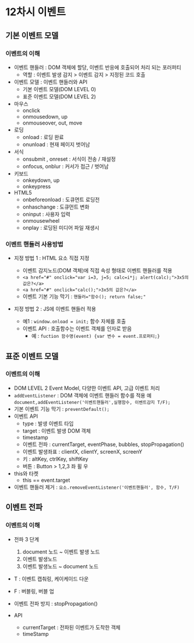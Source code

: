 # 12차시 이벤트

## 기본 이벤트 모델

### 이벤트의 이해
- 이벤트 핸들러 : DOM 객체에 할당, 이벤트 반응에 호출되어 처리 되는 포러퍼티
    - 역할 : 이벤트 발생 감지 > 이벤트 감지 > 지정된 코드 호출
- 이벤트 모델 : 이벤트 핸들러와 API
    - 기본 이벤트 모델(DOM LEVEL 0)
    - 표준 이벤트 모델(DOM LEVEL 2)
- 마우스
    - onclick
    - onmousedown, up
    - onmouseover, out, move
- 로딩
    - onload : 로딩 완료
    - onunload : 현재 페이지 벗어남
- 서식
    - onsubmit , onreset : 서식이 전송 / 재설정
    - onfocus, onblur : 커서가 접근 / 벗어남
- 키보드
    - onkeydown, up
    - onkeypress
- HTML5
    - onbeforeonload : 도큐먼트 로딩전
    - onhaschange : 도큐먼트 변화
    - oninput : 사용자 입력
    - onmousewheel
    - onplay : 로딩된 미디어 파일 재생시

### 이벤트 핸들러 사용방법
- 지정 방법 1 : HTML 요소 직접 지정
    - 이벤트 감지노드(DOM 객체)에 직접 속성 형태로 이벤트 핸들러를 적용
    - `<a href="#" onclick="var i=3, j=5; calc=i*j; alert(calc);">3x5의 값은?</a>`
    - `<a href="#" onclick="calc();">3x5의 값은?</a>`
    - 이벤트 기본 기능 막기 : `핸들러="함수(); return false;"`

- 지정 방법 2 : JS에 이벤트 핸들러 적용
    - 예1 : `window.onload = init;` 함수 자체를 호출
    - 이벤트 API : 호출함수는 이벤트 객체를 인자로 받음
        - 예 : `fuction 함수명(event) {var 변수 = event.프로퍼티;}`

## 표준 이벤트 모델
### 이벤트의 이해
- DOM LEVEL 2 Event Model, 다양한 이벤트 API, 고급 이벤트 처리
- `addEventListener` : DOM 객체에 이벤트 핸들러 함수를 적용
    예 `document,addEventListener('이벤트핸들러',실행함수, 이벤트감지 T/F);`
- 기본 이벤트 기능 막기 : `preventDefault();`
- 이벤트 API
    - type : 발생 이벤트 타입
    - target : 이벤트 발생 DOM 객체
    - timestamp
    - 이벤트 전파 : currentTarget, eventPhase, bubbles, stopPropagation()
    - 이벤트 발생좌표 : clientX, clientY, screenX, screenY
    - 키 : altKey, ctrlKey, shiftKey
    - 버튼 : Button > 1,2,3 좌 휠 우
- this와 타켓
    - this == event.target
- 이벤트 핸들러 제거 : `요소.removeEventListener('이벤트핸들러', 함수, T/F)`
## 이벤트 전파

### 이벤트의 이해
- 전파 3 단계
    1. document 노드 ~ 이벤트 발생 노드
    2. 이벤트 발생노드
    3. 이벤트 발생노드 ~ document 노드

- T : 이벤트 캡춰링, 케이케이드 다운
- F : 버블링, 버블 업
- 이벤트 전파 방지 : stopPropagation()
- API
    - currentTarget : 전파된 이벤트가 도착한 객체
    - timeStamp